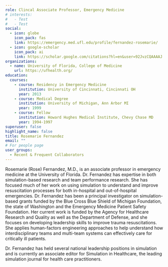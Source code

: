 ```yaml
---
role: Clincal Associate Professor, Emergency Medicine
# interests:
#   - Test
#   - Test
social:
  - icon: globe
    icon_pack: fas
    link: https://emergency.med.ufl.edu/profile/fernandez-rosemarie/
  - icon: google-scholar
    icon_pack: ai
    link: https://scholar.google.com/citations?hl=en&user=92JvzCQAAAAJ
organizations:
  - name: University of Florida, College of Medicine
    url: https://ufhealth.org/
education:
  courses:
    - course: Residency in Emergency Medicine
      institution: University of Cincinnati, Cincinnati OH
      year: 2013
    - course: Medical Degree
      institution: University of Michigan, Ann Arbor MI
      year: 1999
    - course: Fellow
      institution: Howard Hughes Medical Institute, Chevy Chase MD
      year: 1994-1997
superuser: false
highlight_name: false
title: Rosemarie Fernandez
email: ""
# For people page
user_groups: 
  - Recent & Frequent Collaborators
---
```

Rosemarie (Rose) Fernandez, M.D., is an associate professor in emergency medicine at the University of Florida. Dr. Fernandez has expertise in both simulation-based research and team performance research. She has focused much of her work on using simulation to understand and improve resuscitation processes for both in-hospital and out-of-hospital emergencies. Dr. Fernandez has been a principal investigator on simulation-based grants funded by the Blue Cross Blue Shield of Michigan Foundation, the state of Washington and the Emergency Medicine Patient Safety Foundation. Her current work is funded by the Agency for Healthcare Research and Quality as well as the Department of Defense, and she focuses on developing leadership skills to improve trauma resuscitations. She applies human-factors engineering approaches to help understand how interdisciplinary teams and multi-team systems can effectively care for critically ill patients.

Dr. Fernandez has held several national leadership positions in simulation and is currently an associate editor for Simulation in Healthcare, the leading simulation journal for health care practitioners.
